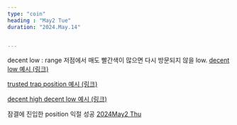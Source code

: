 ```yaml
---
type: "coin"
heading : "May2 Tue"
duration: "2024.May.14"


---
```

 


decent low : range 저점에서 매도 빨간색이 많으면 다시 방문되지 않을 low.
[decent low 예시 (링크)](/todo/images/decent-low_2024-05-08.png)


[trusted trap position 예시 (링크)](/todo/images/trusted-trap-position-2024-05-14.png)


[decent high decent low 예시 (링크)](/todo/images/decenthigh-decentlow.png)

잠결에 진입한 position 익절 성공
[2024May2 Thu](/todo/images/Document2024May2-Thu.pdf)